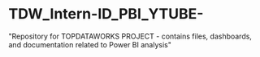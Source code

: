 # TDW_Intern-ID_PBI_YTUBE-
"Repository for TOPDATAWORKS PROJECT - contains files, dashboards, and documentation related to Power BI analysis"
